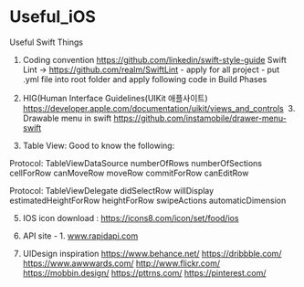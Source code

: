 # Useful_iOS
Useful Swift Things

1.  Coding convention
      	https://github.com/linkedin/swift-style-guide
	Swift Lint -> https://github.com/realm/SwiftLint - apply for all project
		- put .yml file into root folder and apply following code in Build Phases
2. HIG(Human Interface Guidelines(UIKit 애플사이트)
	https://developer.apple.com/documentation/uikit/views_and_controls
 3. Drawable menu in swift
https://github.com/instamobile/drawer-menu-swift

4. Table View:
Good to know the following:

Protocol:  TableViewDataSource
numberOfRows
numberOfSections
cellForRow
canMoveRow
moveRow
commitForRow
canEditRow

Protocol:  TableViewDelegate
didSelectRow
willDisplay
estimatedHeightForRow
heightForRow
swipeActions
automaticDimension

5. IOS icon download : https://icons8.com/icon/set/food/ios

6. API site - 1. www.rapidapi.com


7.  UIDesign inspiration
	https://www.behance.net/
	https://dribbble.com/
	https://www.awwwards.com/
	http://www.flickr.com/
	https://mobbin.design/
	https://pttrns.com/
	https://pinterest.com/
